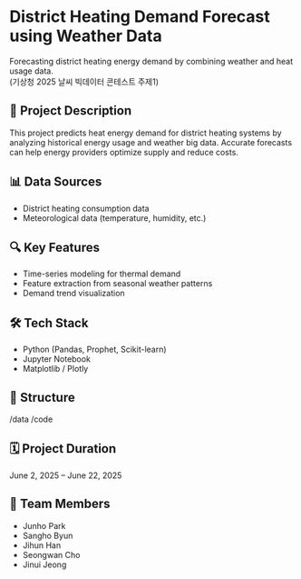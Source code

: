 # District Heating Demand Forecast using Weather Data

Forecasting district heating energy demand by combining weather and heat usage data.  
(기상청 2025 날씨 빅데이터 콘테스트 주제1)

## 📌 Project Description

This project predicts heat energy demand for district heating systems by analyzing historical energy usage and weather big data. Accurate forecasts can help energy providers optimize supply and reduce costs.

## 📊 Data Sources

- District heating consumption data
- Meteorological data (temperature, humidity, etc.)

## 🔍 Key Features

- Time-series modeling for thermal demand
- Feature extraction from seasonal weather patterns
- Demand trend visualization

## 🛠 Tech Stack

- Python (Pandas, Prophet, Scikit-learn)
- Jupyter Notebook
- Matplotlib / Plotly

## 📁 Structure

/data
/code

## 🗓 Project Duration

June 2, 2025 – June 22, 2025

## 👥 Team Members

- Junho Park  
- Sangho Byun  
- Jihun Han  
- Seongwan Cho  
- Jinui Jeong
